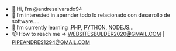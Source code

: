 - 👋 Hi, I’m @andresalvarado94
- 👀 I’m interested in  apernder todo lo relacionado con desarrollo de software.. .
- 🌱 I’m currently learning .PHP, PYTHON, NODEJS...
- 📫 How to reach me =>  WEBSITESBULDER2020@GMAIL.COM  |  PIPEANDRES1294@GMAIL.COM

<!---
andresalvarado94/andresalvarado94 is a ✨ special ✨ repository because its `README.md` (this file) appears on your GitHub profile.
You can click the Preview link to take a look at your changes.
--->
